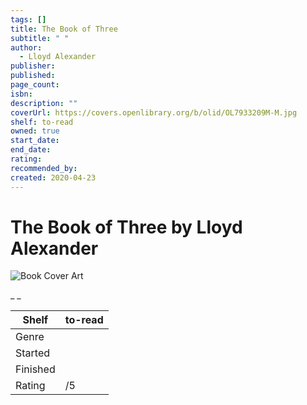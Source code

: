 ```yaml
---
tags: []
title: The Book of Three
subtitle: " "
author:
  - Lloyd Alexander
publisher: 
published: 
page_count: 
isbn: 
description: ""
coverUrl: https://covers.openlibrary.org/b/olid/OL7933209M-M.jpg
shelf: to-read
owned: true
start_date: 
end_date: 
rating: 
recommended_by: 
created: 2020-04-23
---
```


# The Book of Three by Lloyd Alexander

![Book Cover Art](https://covers.openlibrary.org/b/olid/OL7933209M-M.jpg)

_ _

| Shelf | to-read |
| --- | --- |
| Genre |  |
| Started |  |
| Finished |  |
| Rating | /5 |

